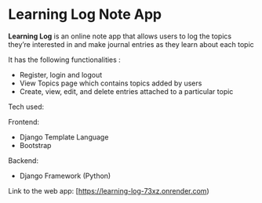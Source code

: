
# Learning Log Note App

**Learning Log** is an online note app that allows users to 
log the topics they’re interested in and make journal entries as 
they learn about each topic

It has the following functionalities :
- Register, login and logout
- View Topics page  which contains topics added by users
- Create, view, edit, and delete entries attached to a particular topic

Tech used:

Frontend:
- Django Template Language
- Bootstrap

Backend:
- Django Framework (Python) 

Link to the web app: [https://learning-log-73xz.onrender.com) 

